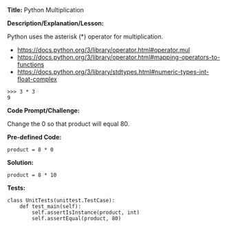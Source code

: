 __Title:__ Python Multiplication

__Description/Explanation/Lesson:__

Python uses the asterisk (\*) operator for multiplication.
- https://docs.python.org/3/library/operator.html#operator.mul
- https://docs.python.org/3/library/operator.html#mapping-operators-to-functions
- https://docs.python.org/3/library/stdtypes.html#numeric-types-int-float-complex
```
>>> 3 * 3
9
```

__Code Prompt/Challenge:__

Change the 0 so that product will equal 80.

__Pre-defined Code:__
```
product = 8 * 0
```

__Solution:__
```
product = 8 * 10
```

__Tests:__
```
class UnitTests(unittest.TestCase):
    def test_main(self):
        self.assertIsInstance(product, int)
        self.assertEqual(product, 80)
```
